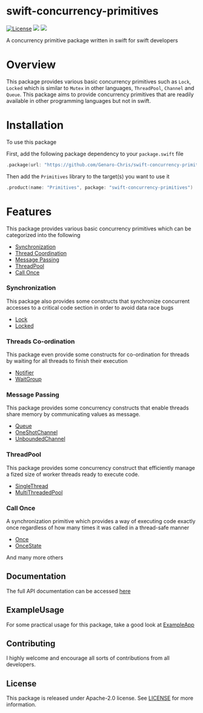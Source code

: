 # swift-concurrency-primitives


[![License](https://img.shields.io/badge/License-Apache_2.0-blue.svg)](https://opensource.org/licenses/Apache-2.0) 
[![](https://img.shields.io/endpoint?url=https%3A%2F%2Fswiftpackageindex.com%2Fapi%2Fpackages%2FGenaro-Chris%2Fswift-concurrency-primitives%2Fbadge%3Ftype%3Dswift-versions)](https://swiftpackageindex.com/Genaro-Chris/swift-concurrency-primitives)
<img src="https://img.shields.io/badge/platforms-macOS%20%7C%20Linux%20%7C%20Windows-lightgrey.svg" />

A concurrency primitive package written in swift for swift developers

# Overview

This package provides various basic concurrency primitives such as `Lock`, `Locked` which is similar to `Mutex` in other languages, `ThreadPool`, `Channel` and `Queue`.
This package aims to provide concurrency primitives that are readily available in other programming languages but not in swift.

# Installation

To use this package

First, add the following package dependency to your `package.swift` file

```swift
.package(url: "https://github.com/Genaro-Chris/swift-concurrency-primitives", branch: "main")
```

Then add the `Primitives` library to the target(s) you want to use it

```swift
.product(name: "Primitives", package: "swift-concurrency-primitives")
```

# Features

This package provides various basic concurrency primitives which can be categorized into the following

- [Synchronization](README.md#synchronization)
- [Thread Coordination](README.md#threads-co-ordination)
- [Message Passing](README.md#message-passing)
- [ThreadPool](README.md#threadpool)
- [Call Once](README.md#call-once)


### Synchronization 

This package also provides some constructs that synchronize concurrent accesses to a critical code section in order to avoid data race bugs

- [Lock](https://swiftpackageindex.com/Genaro-Chris/swift-concurrency-primitives/main/documentation/lock)
- [Locked](https://swiftpackageindex.com/Genaro-Chris/swift-concurrency-primitives/main/documentation/locked)
  
### Threads Co-ordination

This package even provide some constructs for co-ordination for threads by waiting for all threads to finish their execution

- [Notifier](https://swiftpackageindex.com/Genaro-Chris/swift-concurrency-primitives/main/documentation/notifier)
- [WaitGroup](https://swiftpackageindex.com/Genaro-Chris/swift-concurrency-primitives/main/documentation/waitgroup)


### Message Passing 

This package provides some concurrency constructs that enable threads share memory by communicating values as message.

- [Queue](https://swiftpackageindex.com/Genaro-Chris/swift-concurrency-primitives/main/documentation/queue)
- [OneShotChannel](https://swiftpackageindex.com/Genaro-Chris/swift-concurrency-primitives/main/documentation/oneshotchannel)
- [UnboundedChannel](https://swiftpackageindex.com/Genaro-Chris/swift-concurrency-primitives/main/documentation/unboundedchannel)  

### ThreadPool

This package provides some concurrency construct that efficiently manage a fized size of worker threads ready to execute code.

- [SingleThread](https://swiftpackageindex.com/Genaro-Chris/swift-concurrency-primitives/main/documentation/singlethread)
- [MultiThreadedPool](https://swiftpackageindex.com/Genaro-Chris/swift-concurrency-primitives/main/documentation/multithreadedpool)

### Call Once

A synchronization primitive which provides a way of executing code exactly once regardless of how many times it was called in a thread-safe manner

- [Once](https://swiftpackageindex.com/Genaro-Chris/swift-concurrency-primitives/main/documentation/once)
- [OnceState](https://swiftpackageindex.com/Genaro-Chris/swift-concurrency-primitives/main/documentation/oncestate)

And many more others

## Documentation

The full API documentation can be accessed [here](https://swiftpackageindex.com/Genaro-Chris/swift-concurrency-primitives/main/documentation)

## ExampleUsage

For some practical usage for this package, take a good look at [ExampleApp](ExampleApp)

## Contributing

I highly welcome and encourage all sorts of contributions from all developers.

## License
This package is released under Apache-2.0 license. See [LICENSE](LICENSE.txt) for more information.


